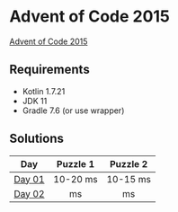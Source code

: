# Advent of Code 2015

[Advent of Code 2015][advent-of-code]

## Requirements
* Kotlin 1.7.21
* JDK 11
* Gradle 7.6 (or use wrapper)

## Solutions

|       Day       | Puzzle 1 | Puzzle 2 |
|:---------------:|:--------:|:--------:|
| [Day 01][day01] | 10-20 ms | 10-15 ms |
| [Day 02][day02] |    ms    |    ms    |

[comment]: # "List of URLs down below, sorted alphabetically DESC by tag"
[advent-of-code]: https://adventofcode.com/2015/
[day01]: https://adventofcode.com/2015/day/1
[day02]: https://adventofcode.com/2015/day/2